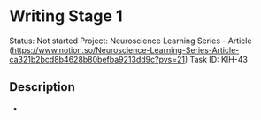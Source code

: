 # Writing Stage 1

Status: Not started
Project:  Neuroscience Learning Series - Article (https://www.notion.so/Neuroscience-Learning-Series-Article-ca321b2bcd8b4628b80befba9213dd9c?pvs=21)
Task ID: KIH-43

## Description

-
